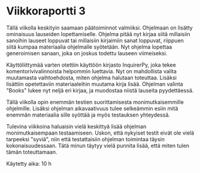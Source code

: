 # Viikkoraportti 3

Tällä viikolla keskityin saamaan päätoiminnot valmiiksi. Ohjelmaan on lisätty ominaisuus lauseiden lopettamiselle. Ohjelma pitää nyt kirjaa siitä millaisiin sanoihin lauseet loppuvat tai millaisiin kirjaimiin sanat loppuvat, riippuen siitä kumpaa materiaalia ohjelmalle syötetään. Nyt ohjelma lopettaa generoimisen sanaan, joka on joskus todettu lauseen viimeiseksi. 

Käyttöliittymää varten otettiin käyttöön kirjasto InquirerPy, joka tekee komentorivivalinnoista helpommin luettavia. Nyt on mahdollista valita muutamasta vaihtoehdosta, miten ohjelma halutaan toteuttaa. Lisäksi lisättiin opetettaviin materiaaleihin muutama kirja lisää. Ohjelman valinta "Books" lukee nyt neljä eri kirjaa, ja muodostaa niistä lauseita pyydettäessä. 

Tällä viikolla opin enemmän testien suorittamisesta monimutkaisemmille ohjelmille. Lisäksi ohjelman aikavaativuus tulee selkeämmin esiin mitä enemmän materiaalia sille syöttää ja myös testauksen yhteydessä. 

Tulevina viikkoina haluaisin vielä keskittyä lisää ohjelman monimutkaisempaan testaamiseen. Uskon, että nykyiset testit eivät ole vielä tarpeeksi "syviä", niin että testattaisiin ohjelman toimintaa täysin kokonaisuudessaan. Tätä minun täytyy vielä punnita lisää, että miten tulen tämän toteuttamaan.

Käytetty aika: 10 h